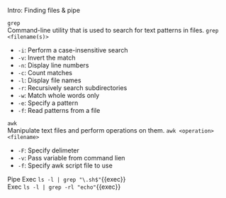 Intro: Finding files & pipe 

`grep` <br> 
Command-line utility that is used to search for text patterns in files.
`grep <filename(s)>`

- `-i`: Perform a case-insensitive search
- `-v`: Invert the match
- `-n`: Display line numbers
- `-c`: Count matches
- `-l`: Display file names
- `-r`: Recursively search subdirectories
- `-w`: Match whole words only
- `-e`: Specify a pattern
- `-f`: Read patterns from a file

`awk` <br> 
Manipulate text files and perform operations on them.
`awk <operation> <filename>`
- `-F`: Specify delimeter 
- `-v`: Pass variable from command lien 
- `-f`: Specify awk script file to use 

Pipe 
Exec `ls -l | grep "\.sh$"`{{exec}} <br>
Exec `ls -l | grep -rl "echo"`{{exec}}